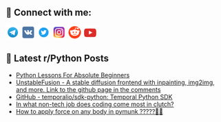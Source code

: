 ## 🔎 Connect with me:
[<img src="https://github.com/bullbesh/bullbesh/blob/main/images/Telegram.png" width="32" height="32" />](https://t.me/bullbesh)
[<img src="https://github.com/bullbesh/bullbesh/blob/main/images/VK.png" width="32" height="32" />](https://vk.com/bullbesh)
[<img src="https://github.com/bullbesh/bullbesh/blob/main/images/Twitter.png" width="32" height="32" />](https://twitter.com/bullbesh1)
[<img src="https://github.com/bullbesh/bullbesh/blob/main/images/Instagram.png" width="32" height="32" />](https://www.instagram.com/bullbesh)
[<img src="https://github.com/bullbesh/bullbesh/blob/main/images/Reddit.png" width="32" height="32" />](https://www.reddit.com/user/bullbesh)
[<img src="https://github.com/bullbesh/bullbesh/blob/main/images/YouTube.png" width="32" height="32" />](https://www.youtube.com/channel/UCtfjRs6uzgq5mfm8S06WTcg)

## 📕 Latest r/Python Posts
<!-- BLOG-POST-LIST:START -->
- [Python Lessons For Absolute Beginners](https://www.reddit.com/r/Python/comments/xlsi8c/python_lessons_for_absolute_beginners/)
- [UnstableFusion - A stable diffusion frontend with inpainting, img2img, and more. Link to the github page in the comments](https://www.reddit.com/r/Python/comments/xlsamz/unstablefusion_a_stable_diffusion_frontend_with/)
- [GitHub - temporalio/sdk-python: Temporal Python SDK](https://www.reddit.com/r/Python/comments/xlqgs2/github_temporaliosdkpython_temporal_python_sdk/)
- [In what non-tech job does coding come most in clutch?](https://www.reddit.com/r/Python/comments/xlq66b/in_what_nontech_job_does_coding_come_most_in/)
- [How to apply force on any body in pymunk ?????😬😬](https://www.reddit.com/r/Python/comments/xlq5ow/how_to_apply_force_on_any_body_in_pymunk/)
<!-- BLOG-POST-LIST:END -->

